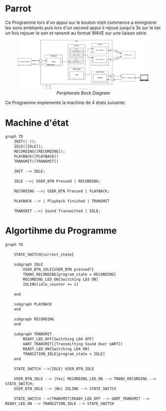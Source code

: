 <h1> Parrot </h1>

Ce Programme lors d'un appui sur le bouton `USER` commence a enregistrer les sons ambitants puis lors d'un second appui il rejoue jusqu'a 3s sur le `DAC` un fois rejouer le son et ransmit au format WAVE sur une liaison série

<figure>
    <img src="../../00_Documentation/imgs/03_Embedding/parrot/block_diagram.svg" alt="Peripherals Bock Diagram">
<figcaption style="text-align:center"><em>Peripherals Bock Diagram</em></figcaption>
</figure>

Ce Programme implemente la machine de 4 états suivante:

# Machine d'état
```mermaid
graph TD
    INIT(( ));
    IDLE([IDLE]);
    RECORDING([RECORDING]);
    PLAYBACK([PLAYBACK])
    TRANSMIT([TRANSMIT])

    INIT --> IDLE;

    IDLE -->| USER_BTN Pressed | RECORDING;

    RECORDING -->| USER_BTN Pressed | PLAYBACK;

    PLAYBACK --> | Playback finished | TRANSMIT

    TRANSMIT -->| Sound Transmitted | IDLE;
```

# Algortihme du Programme

```mermaid
graph TD

    STATE_SWITCH{current_state}

    subgraph IDLE
        USER_BTN_IDLE{USER_BTN pressed?}
        TRANS_RECORDING[program_state = RECORDING]
        RECORDING_LED_ON[Switching LD3 ON]
        IDLING[idle_counter += 1]

    end

    subgraph PLAYBACK
    end

    subgraph RECORDING
    end

    subgraph TRANSMIT
        READY_LED_OFF[Switching LD4 OFF]
        UART_TRANSMIT[[Transmitting Sound Over UART]]
        READY_LED_ON[Switching LD4 ON]
        TRANSITION_IDLE[program_state = IDLE]
    end

    STATE_SWITCH -->|IDLE| USER_BTN_IDLE

    USER_BTN_IDLE --> |Yes| RECORDING_LED_ON --> TRANS_RECORDING --> STATE_SWITCH;
    USER_BTN_IDLE --> |No| IDLING --> STATE_SWITCH

    STATE_SWITCH -->|TRANSMIT|READY_LED_OFF --> UART_TRANSMIT --> READY_LED_ON --> TRANSITION_IDLE --> STATE_SWITCH



```
